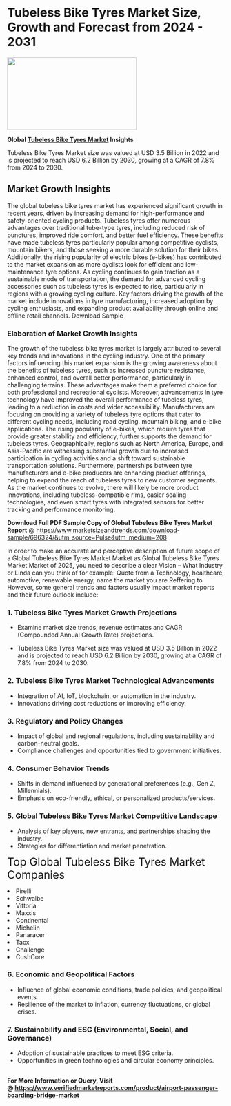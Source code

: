 <H1>Tubeless Bike Tyres Market Size, Growth and Forecast from 2024 - 2031</H1><img class="aligncenter size-medium wp-image-584254" src="https://thirdeyenews.in/wp-content/uploads/2024/09/Global-Market-Research-300x168.jpeg" alt="" width="300" height="168" /><p><strong>Global&nbsp;<a href="https://www.marketsizeandtrends.com/download-sample/696324/&amp;utm_source=Pulse&amp;utm_medium=208">Tubeless Bike Tyres Market</a> Insights</strong></p><p>Tubeless Bike Tyres Market size was valued at USD 3.5 Billion in 2022 and is projected to reach USD 6.2 Billion by 2030, growing at a CAGR of 7.8% from 2024 to 2030.</p><p><h2>Market Growth Insights</h2> The global tubeless bike tyres market has experienced significant growth in recent years, driven by increasing demand for high-performance and safety-oriented cycling products. Tubeless tyres offer numerous advantages over traditional tube-type tyres, including reduced risk of punctures, improved ride comfort, and better fuel efficiency. These benefits have made tubeless tyres particularly popular among competitive cyclists, mountain bikers, and those seeking a more durable solution for their bikes. Additionally, the rising popularity of electric bikes (e-bikes) has contributed to the market expansion as more cyclists look for efficient and low-maintenance tyre options. As cycling continues to gain traction as a sustainable mode of transportation, the demand for advanced cycling accessories such as tubeless tyres is expected to rise, particularly in regions with a growing cycling culture. Key factors driving the growth of the market include innovations in tyre manufacturing, increased adoption by cycling enthusiasts, and expanding product availability through online and offline retail channels. Download Sample <h3>Elaboration of Market Growth Insights</h3> The growth of the tubeless bike tyres market is largely attributed to several key trends and innovations in the cycling industry. One of the primary factors influencing this market expansion is the growing awareness about the benefits of tubeless tyres, such as increased puncture resistance, enhanced control, and overall better performance, particularly in challenging terrains. These advantages make them a preferred choice for both professional and recreational cyclists. Moreover, advancements in tyre technology have improved the overall performance of tubeless tyres, leading to a reduction in costs and wider accessibility. Manufacturers are focusing on providing a variety of tubeless tyre options that cater to different cycling needs, including road cycling, mountain biking, and e-bike applications. The rising popularity of e-bikes, which require tyres that provide greater stability and efficiency, further supports the demand for tubeless tyres. Geographically, regions such as North America, Europe, and Asia-Pacific are witnessing substantial growth due to increased participation in cycling activities and a shift toward sustainable transportation solutions. Furthermore, partnerships between tyre manufacturers and e-bike producers are enhancing product offerings, helping to expand the reach of tubeless tyres to new customer segments. As the market continues to evolve, there will likely be more product innovations, including tubeless-compatible rims, easier sealing technologies, and even smart tyres with integrated sensors for better tracking and performance monitoring. </p><p><span class=""><strong>Download Full PDF Sample Copy of Global Tubeless Bike Tyres Market Report</strong> @ <a href="https://www.marketsizeandtrends.com/download-sample/696324/&amp;utm_source=Pulse&amp;utm_medium=208" target="_blank">https://www.marketsizeandtrends.com/download-sample/696324/&amp;utm_source=Pulse&amp;utm_medium=208</a></span></p><p>In order to make an accurate and perceptive description of future scope of a Global&nbsp;Tubeless Bike Tyres Market Market as Global&nbsp;Tubeless Bike Tyres Market Market of 2025, you need to describe a clear Vision &ndash; What Industry or Linda can you think of for example: Quote from a Technology, healthcare, automotive, renewable energy, name the market you are Reffering to. However, some general trends and factors usually impact market reports and their future outlook include:</p><h3>1.&nbsp;<strong>Tubeless Bike Tyres Market Growth Projections</strong></h3><ul><li>Examine market size trends, revenue estimates and CAGR (Compounded Annual Growth Rate) projections.</li><li><p>Tubeless Bike Tyres Market size was valued at USD 3.5 Billion in 2022 and is projected to reach USD 6.2 Billion by 2030, growing at a CAGR of 7.8% from 2024 to 2030.</p></li></ul><h3>2.&nbsp;<strong>Tubeless Bike Tyres Market Technological Advancements</strong></h3><ul><li>Integration of AI, IoT, blockchain, or automation in the industry.</li><li>Innovations driving cost reductions or improving efficiency.</li></ul><h3>3.&nbsp;<strong>Regulatory and Policy Changes</strong></h3><ul><li>Impact of global and regional regulations, including sustainability and carbon-neutral goals.</li><li>Compliance challenges and opportunities tied to government initiatives.</li></ul><h3>4.&nbsp;<strong>Consumer Behavior Trends</strong></h3><ul><li>Shifts in demand influenced by generational preferences (e.g., Gen Z, Millennials).</li><li>Emphasis on eco-friendly, ethical, or personalized products/services.</li></ul><h3>5.&nbsp;<strong>Global Tubeless Bike Tyres Market Competitive Landscape</strong></h3><ul><li>Analysis of key players, new entrants, and partnerships shaping the industry.</li><li>Strategies for differentiation and market penetration.</li></ul><p data-pm-slice="1 1 []"><span style="color: inherit; font-family: inherit; font-size: 25px;">Top Global Tubeless Bike Tyres Market Companies</span></p><div class="" data-test-id=""><p><li>Pirelli</li><li> Schwalbe</li><li> Vittoria</li><li> Maxxis</li><li> Continental</li><li> Michelin</li><li> Panaracer</li><li> Tacx</li><li> Challenge</li><li> CushCore</li></p></div><h3>6.&nbsp;<strong>Economic and Geopolitical Factors</strong></h3><ul><li>Influence of global economic conditions, trade policies, and geopolitical events.</li><li>Resilience of the market to inflation, currency fluctuations, or global crises.</li></ul><h3>7.&nbsp;<strong>Sustainability and ESG (Environmental, Social, and Governance)</strong></h3><ul><li>Adoption of sustainable practices to meet ESG criteria.</li><li>Opportunities in green technologies and circular economy principles.</li></ul><h2><strong style="font-size: 14px;">For More Information or Query, Visit @&nbsp;</strong><a style="background-color: #ffffff; font-size: 14px;" href="https://www.marketsizeandtrends.com/report/tubeless-bike-tyres-market/" target="_blank">https://www.verifiedmarketreports.com/product/airport-passenger-boarding-bridge-market</a></h2>
